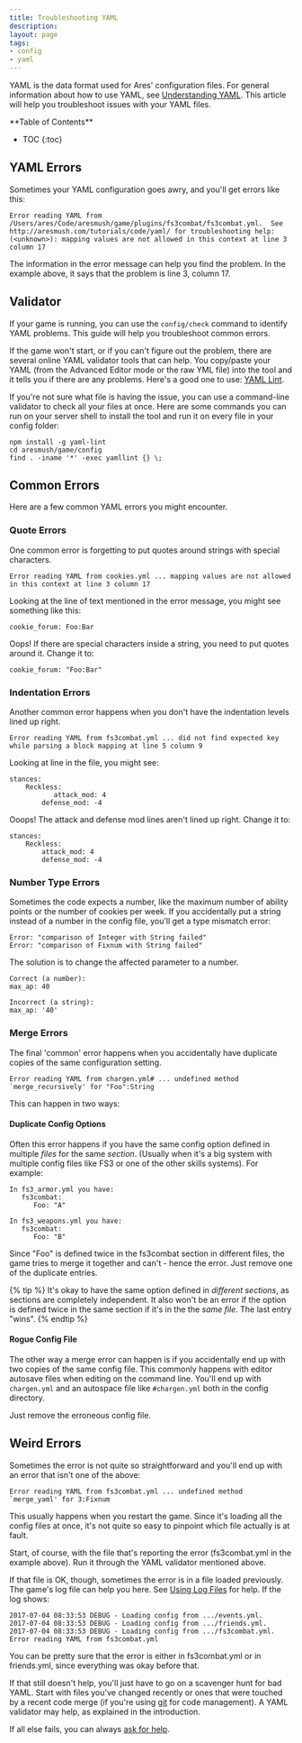 ```yaml
---
title: Troubleshooting YAML
description:
layout: page
tags: 
- config
- yaml
---
```


YAML is the data format used for Ares' configuration files.  For general information about how to use YAML, see [Understanding YAML](/tutorials/code/yaml.html).  This article will help you troubleshoot issues with your YAML files.

<div id="inline_toc" markdown="1">
**Table of Contents**

* TOC
{:toc}
</div>

## YAML Errors

Sometimes your YAML configuration goes awry, and you'll get errors like this:

    Error reading YAML from /Users/ares/Code/aresmush/game/plugins/fs3combat/fs3combat.yml.  See http://aresmush.com/tutorials/code/yaml/ for troubleshooting help: (<unknown>): mapping values are not allowed in this context at line 3 column 17

The information in the error message can help you find the problem.  In the example above, it says that the problem is line 3, column 17.

## Validator

If your game is running, you can use the `config/check` command to identify YAML problems.  This guide will help you troubleshoot common errors.

If the game won't start, or if you can't figure out the problem, there are several online YAML validator tools that can help.  You copy/paste your YAML (from the Advanced Editor mode or the raw YML file) into the tool and it tells you if there are any problems.  Here's a good one to use: [YAML Lint](http://www.yamllint.com/).

If you're not sure what file is having the issue, you can use a command-line validator to check all your files at once.  Here are some commands you can run on your server shell to install the tool and run it on every file in your config folder:

    npm install -g yaml-lint
    cd aresmush/game/config
    find . -iname '*' -exec yamllint {} \;

## Common Errors

Here are a few common YAML errors you might encounter.

### Quote Errors

One common error is forgetting to put quotes around strings with special characters.

    Error reading YAML from cookies.yml ... mapping values are not allowed in this context at line 3 column 17

Looking at the line of text mentioned in the error message, you might see something like this:

    cookie_forum: Foo:Bar

Oops!  If there are special characters inside a string, you need to put quotes around it.  Change it to:

    cookie_forum: "Foo:Bar"

### Indentation Errors

Another common error happens when you don't have the indentation levels lined up right.

    Error reading YAML from fs3combat.yml ... did not find expected key while parsing a block mapping at line 5 column 9

Looking at line in the file, you might see:

    stances:
        Reckless:
               attack_mod: 4
            defense_mod: -4

Ooops!  The attack and defense mod lines aren't lined up right.  Change it to:

    stances:
        Reckless:
            attack_mod: 4
            defense_mod: -4

### Number Type Errors

Sometimes the code expects a number, like the maximum number of ability points or the number of cookies per week.  If you accidentally put a string instead of a number in the config file, you'll get a type mismatch error:

    Error: "comparison of Integer with String failed"
    Error: "comparison of Fixnum with String failed"

The solution is to change the affected parameter to a number.

    Correct (a number):
    max_ap: 40
    
    Incorrect (a string):
    max_ap: '40'

### Merge Errors

The final 'common' error happens when you accidentally have duplicate copies of the same configuration setting.  

    Error reading YAML from chargen.yml# ... undefined method `merge_recursively' for "Foo":String

This can happen in two ways:

#### Duplicate Config Options

Often this error happens if you have the same config option defined in multiple _files_ for the same _section_.  (Usually when it's a big system with multiple config files like FS3 or one of the other skills systems).  For example:

    In fs3_armor.yml you have: 
       fs3combat:
          Foo: "A"
    
    In fs3_weapons.yml you have:
       fs3combat:
          Foo: "B"

Since "Foo" is defined twice in the fs3combat section in different files, the game tries to merge it together and can't - hence the error.   Just remove one of the duplicate entries.

{% tip %} 
It's okay to have the same option defined in _different sections_, as sections are completely independent.  It also won't be an error if the option is defined twice in the same section if it's in the the _same file_.  The last entry \"wins\".
{% endtip %}

#### Rogue Config File

The other way a merge error can happen is if you accidentally end up with two copies of the same config file.  This commonly happens with editor autosave files when editing on the command line.  You'll end up with `chargen.yml` and an autospace file like `#chargen.yml` both in the config directory.

Just remove the erroneous config file.

## Weird Errors

Sometimes the error is not quite so straightforward and you'll end up with an error that isn't one of the above:

    Error reading YAML from fs3combat.yml ... undefined method `merge_yaml' for 3:Fixnum

This usually happens when you restart the game.  Since it's loading all the config files at once, it's not quite so easy to pinpoint which file actually is at fault.  

Start, of course, with the file that's reporting the error (fs3combat.yml in the example above).  Run it through the YAML validator mentioned above.

If that file is OK, though, sometimes the error is in a file loaded previously.  The game's log file can help you here.  See [Using Log Files](/tutorials/code/logs.html) for help.  If the log shows:

    2017-07-04 08:33:53 DEBUG - Loading config from .../events.yml. 
    2017-07-04 08:33:53 DEBUG - Loading config from .../friends.yml. 
    2017-07-04 08:33:53 DEBUG - Loading config from .../fs3combat.yml.
    Error reading YAML from fs3combat.yml

You can be pretty sure that the error is either in fs3combat.yml or in friends.yml, since everything was okay before that.

If that still doesn't help, you'll just have to go on a scavenger hunt for bad YAML.  Start with files you've changed recently or ones that were touched by a recent code merge (if you're using [git](/tutorials/code/git.html) for code management).  A YAML validator may help, as explained in the introduction.

If all else fails, you can always [ask for help](/feedback.html).